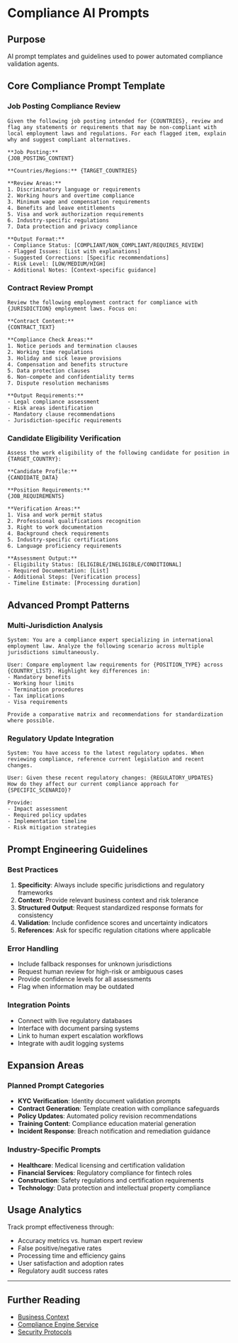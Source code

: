 # Compliance AI Prompts

## Purpose
AI prompt templates and guidelines used to power automated compliance validation agents.

## Core Compliance Prompt Template

### Job Posting Compliance Review
```
Given the following job posting intended for {COUNTRIES}, review and flag any statements or requirements that may be non-compliant with local employment laws and regulations. For each flagged item, explain why and suggest compliant alternatives.

**Job Posting:**
{JOB_POSTING_CONTENT}

**Countries/Regions:** {TARGET_COUNTRIES}

**Review Areas:**
1. Discriminatory language or requirements
2. Working hours and overtime compliance
3. Minimum wage and compensation requirements
4. Benefits and leave entitlements
5. Visa and work authorization requirements
6. Industry-specific regulations
7. Data protection and privacy compliance

**Output Format:**
- Compliance Status: [COMPLIANT/NON_COMPLIANT/REQUIRES_REVIEW]
- Flagged Issues: [List with explanations]
- Suggested Corrections: [Specific recommendations]
- Risk Level: [LOW/MEDIUM/HIGH]
- Additional Notes: [Context-specific guidance]
```

### Contract Review Prompt
```
Review the following employment contract for compliance with {JURISDICTION} employment laws. Focus on:

**Contract Content:**
{CONTRACT_TEXT}

**Compliance Check Areas:**
1. Notice periods and termination clauses
2. Working time regulations
3. Holiday and sick leave provisions
4. Compensation and benefits structure
5. Data protection clauses
6. Non-compete and confidentiality terms
7. Dispute resolution mechanisms

**Output Requirements:**
- Legal compliance assessment
- Risk areas identification
- Mandatory clause recommendations
- Jurisdiction-specific requirements
```

### Candidate Eligibility Verification
```
Assess the work eligibility of the following candidate for position in {TARGET_COUNTRY}:

**Candidate Profile:**
{CANDIDATE_DATA}

**Position Requirements:**
{JOB_REQUIREMENTS}

**Verification Areas:**
1. Visa and work permit status
2. Professional qualifications recognition
3. Right to work documentation
4. Background check requirements
5. Industry-specific certifications
6. Language proficiency requirements

**Assessment Output:**
- Eligibility Status: [ELIGIBLE/INELIGIBLE/CONDITIONAL]
- Required Documentation: [List]
- Additional Steps: [Verification process]
- Timeline Estimate: [Processing duration]
```

## Advanced Prompt Patterns

### Multi-Jurisdiction Analysis
```
System: You are a compliance expert specializing in international employment law. Analyze the following scenario across multiple jurisdictions simultaneously.

User: Compare employment law requirements for {POSITION_TYPE} across {COUNTRY_LIST}. Highlight key differences in:
- Mandatory benefits
- Working hour limits
- Termination procedures
- Tax implications
- Visa requirements

Provide a comparative matrix and recommendations for standardization where possible.
```

### Regulatory Update Integration
```
System: You have access to the latest regulatory updates. When reviewing compliance, reference current legislation and recent changes.

User: Given these recent regulatory changes: {REGULATORY_UPDATES}
How do they affect our current compliance approach for {SPECIFIC_SCENARIO}?

Provide:
- Impact assessment
- Required policy updates
- Implementation timeline
- Risk mitigation strategies
```

## Prompt Engineering Guidelines

### Best Practices
1. **Specificity**: Always include specific jurisdictions and regulatory frameworks
2. **Context**: Provide relevant business context and risk tolerance
3. **Structured Output**: Request standardized response formats for consistency
4. **Validation**: Include confidence scores and uncertainty indicators
5. **References**: Ask for specific regulation citations where applicable

### Error Handling
- Include fallback responses for unknown jurisdictions
- Request human review for high-risk or ambiguous cases
- Provide confidence levels for all assessments
- Flag when information may be outdated

### Integration Points
- Connect with live regulatory databases
- Interface with document parsing systems
- Link to human expert escalation workflows
- Integrate with audit logging systems

## Expansion Areas

### Planned Prompt Categories
- **KYC Verification**: Identity document validation prompts
- **Contract Generation**: Template creation with compliance safeguards
- **Policy Updates**: Automated policy revision recommendations
- **Training Content**: Compliance education material generation
- **Incident Response**: Breach notification and remediation guidance

### Industry-Specific Prompts
- **Healthcare**: Medical licensing and certification validation
- **Financial Services**: Regulatory compliance for fintech roles
- **Construction**: Safety regulations and certification requirements
- **Technology**: Data protection and intellectual property compliance

## Usage Analytics

Track prompt effectiveness through:
- Accuracy metrics vs. human expert review
- False positive/negative rates
- Processing time and efficiency gains
- User satisfaction and adoption rates
- Regulatory audit success rates

---

## Further Reading

- [Business Context](../1_DOCUMENTATION/BUSINESS_CONTEXT.md)
- [Compliance Engine Service](../2_SERVICES/compliance-engine/README.md)
- [Security Protocols](../5_SECURITY/SECURITY_PROTOCOLS.md)

